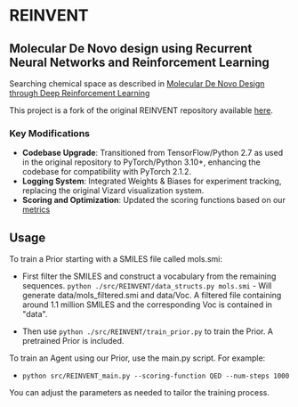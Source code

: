 
# REINVENT
## Molecular De Novo design using Recurrent Neural Networks and Reinforcement Learning

Searching chemical space as described in [Molecular De Novo Design through Deep Reinforcement Learning](https://arxiv.org/abs/1704.07555)

This project is a fork of the original REINVENT repository available [here](https://github.com/MarcusOlivecrona/REINVENT).

### Key Modifications
- **Codebase Upgrade**: Transitioned from TensorFlow/Python 2.7 as used in the original repository to PyTorch/Python 3.10+, enhancing the codebase for compatibility with PyTorch 2.1.2.
- **Logging System**: Integrated Weights & Biases for experiment tracking, replacing the original Vizard visualization system.
- **Scoring and Optimization**: Updated the scoring functions based on our [metrics](../eval/molecule_evaluation.py)


## Usage

To train a Prior starting with a SMILES file called mols.smi:

* First filter the SMILES and construct a vocabulary from the remaining sequences. `python ./src/REINVENT/data_structs.py mols.smi`   - Will generate data/mols_filtered.smi and data/Voc. A filtered file containing around 1.1 million SMILES and the corresponding Voc is contained in "data".

* Then use `python ./src/REINVENT/train_prior.py` to train the Prior. A pretrained Prior is included.

To train an Agent using our Prior, use the main.py script. For example:

* `python src/REINVENT_main.py --scoring-function QED --num-steps 1000`

You can adjust the parameters as needed to tailor the training process.

